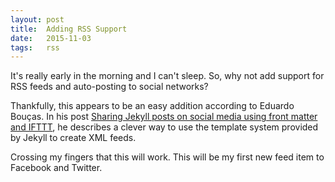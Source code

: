 ```yaml
---
layout: post
title:  Adding RSS Support
date:   2015-11-03 
tags:   rss
---
```


It's really early in the morning and I can't sleep. So, why not add support for RSS feeds and auto-posting to social networks?

Thankfully, this appears to be an easy addition according to Eduardo Bouças. In his post [Sharing Jekyll posts on social media using front matter and IFTTT](https://eduardoboucas.com/blog/2015/04/28/sharing-jekyll-posts-on-social-media-using-front-matter-and-ifttt.html), he describes a clever way to use the template system provided by Jekyll to create XML feeds.

Crossing my fingers that this will work. This will be my first new feed item to Facebook and Twitter.

